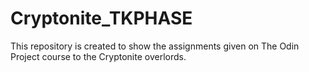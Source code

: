 # Cryptonite_TKPHASE
This repository is created to show the assignments given on The Odin Project course to the Cryptonite overlords.
